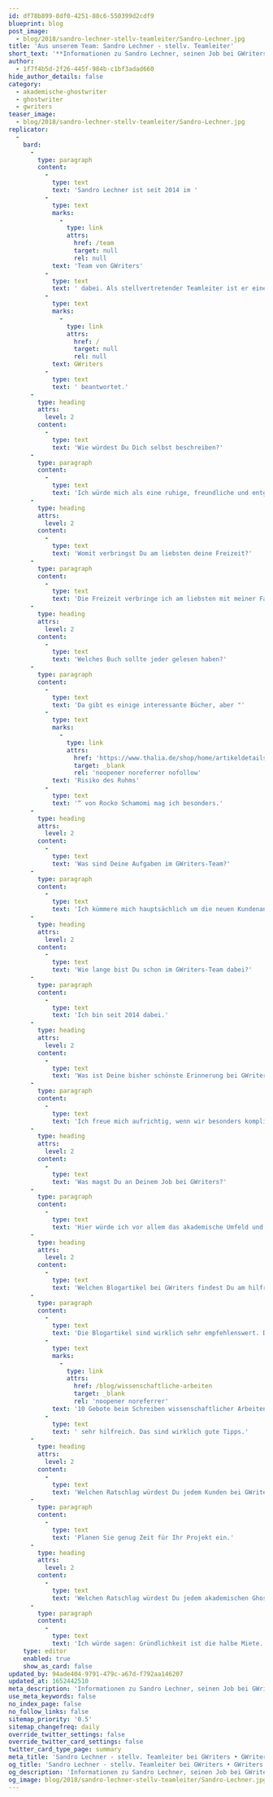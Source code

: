 ```yaml
---
id: df78b899-8df0-4251-88c6-550399d2cdf9
blueprint: blog
post_image:
  - blog/2018/sandro-lechner-stellv-teamleiter/Sandro-Lechner.jpg
title: 'Aus unserem Team: Sandro Lechner - stellv. Teamleiter'
short_text: '**Informationen zu Sandro Lechner, seinen Job bei GWriters, seine Ratschläge an akademische Ghostwriter & Kunden der Ghostwriter-Agentur GWriters.**'
author:
  - 1f7f4b5d-2f26-445f-984b-c1bf3adad660
hide_author_details: false
category:
  - akademische-ghostwriter
  - ghostwriter
  - gwriters
teaser_image:
  - blog/2018/sandro-lechner-stellv-teamleiter/Sandro-Lechner.jpg
replicator:
  -
    bard:
      -
        type: paragraph
        content:
          -
            type: text
            text: 'Sandro Lechner ist seit 2014 im '
          -
            type: text
            marks:
              -
                type: link
                attrs:
                  href: /team
                  target: null
                  rel: null
            text: 'Team von GWriters'
          -
            type: text
            text: ' dabei. Als stellvertretender Teamleiter ist er eine Schnittstelle zwischen unseren Kunden, ihren Projektbetreuern und den akademischen Ghostwritern und Lektoren. In diesem Beitrag hat Sandro Lechner einige Fragen über sich und seine Arbeit bei '
          -
            type: text
            marks:
              -
                type: link
                attrs:
                  href: /
                  target: null
                  rel: null
            text: GWriters
          -
            type: text
            text: ' beantwortet.'
      -
        type: heading
        attrs:
          level: 2
        content:
          -
            type: text
            text: 'Wie würdest Du Dich selbst beschreiben?'
      -
        type: paragraph
        content:
          -
            type: text
            text: 'Ich würde mich als eine ruhige, freundliche und entgegenkommende Person beschreiben.'
      -
        type: heading
        attrs:
          level: 2
        content:
          -
            type: text
            text: 'Womit verbringst Du am liebsten deine Freizeit?'
      -
        type: paragraph
        content:
          -
            type: text
            text: 'Die Freizeit verbringe ich am liebsten mit meiner Familie. Ich reise gern und bin öfters im Winter snowboarden.'
      -
        type: heading
        attrs:
          level: 2
        content:
          -
            type: text
            text: 'Welches Buch sollte jeder gelesen haben?'
      -
        type: paragraph
        content:
          -
            type: text
            text: 'Da gibt es einige interessante Bücher, aber "'
          -
            type: text
            marks:
              -
                type: link
                attrs:
                  href: 'https://www.thalia.de/shop/home/artikeldetails/A1000886578'
                  target: _blank
                  rel: 'noopener noreferrer nofollow'
            text: 'Risiko des Ruhms'
          -
            type: text
            text: '“ von Rocko Schamomi mag ich besonders.'
      -
        type: heading
        attrs:
          level: 2
        content:
          -
            type: text
            text: 'Was sind Deine Aufgaben im GWriters-Team?'
      -
        type: paragraph
        content:
          -
            type: text
            text: 'Ich kümmere mich hauptsächlich um die neuen Kundenanfragen bei GWriters. Dabei bin ich quasi die erste Anlaufstelle für unsere Kunden. Und als stellvertretender Teamleiter helfe ich Kunden und Ghostwritern natürlich auch im weiteren Verlauf der gemeinsamen Projekte.'
      -
        type: heading
        attrs:
          level: 2
        content:
          -
            type: text
            text: 'Wie lange bist Du schon im GWriters-Team dabei?'
      -
        type: paragraph
        content:
          -
            type: text
            text: 'Ich bin seit 2014 dabei.'
      -
        type: heading
        attrs:
          level: 2
        content:
          -
            type: text
            text: 'Was ist Deine bisher schönste Erinnerung bei GWriters?'
      -
        type: paragraph
        content:
          -
            type: text
            text: 'Ich freue mich aufrichtig, wenn wir besonders komplizierte Aufträge professionell und zufriedenstellend meistern. Ich habe da so manche Aufträge in guter Erinnerung.'
      -
        type: heading
        attrs:
          level: 2
        content:
          -
            type: text
            text: 'Was magst Du an Deinem Job bei GWriters?'
      -
        type: paragraph
        content:
          -
            type: text
            text: 'Hier würde ich vor allem das akademische Umfeld und die Nähe zum Kunden erwähnen.'
      -
        type: heading
        attrs:
          level: 2
        content:
          -
            type: text
            text: 'Welchen Blogartikel bei GWriters findest Du am hilfreichsten und warum?'
      -
        type: paragraph
        content:
          -
            type: text
            text: 'Die Blogartikel sind wirklich sehr empfehlenswert. Da hat sich das GWriters Team besonders bemüht. Als Einstieg finden ich '
          -
            type: text
            marks:
              -
                type: link
                attrs:
                  href: /blog/wissenschaftliche-arbeiten
                  target: _blank
                  rel: 'noopener noreferrer'
            text: '10 Gebote beim Schreiben wissenschaftlicher Arbeiten'
          -
            type: text
            text: ' sehr hilfreich. Das sind wirklich gute Tipps.'
      -
        type: heading
        attrs:
          level: 2
        content:
          -
            type: text
            text: 'Welchen Ratschlag würdest Du jedem Kunden bei GWriters geben?'
      -
        type: paragraph
        content:
          -
            type: text
            text: 'Planen Sie genug Zeit für Ihr Projekt ein.'
      -
        type: heading
        attrs:
          level: 2
        content:
          -
            type: text
            text: 'Welchen Ratschlag würdest Du jedem akademischen Ghostwriter bei GWriters geben?'
      -
        type: paragraph
        content:
          -
            type: text
            text: 'Ich würde sagen: Gründlichkeit ist die halbe Miete.'
    type: editor
    enabled: true
    show_as_card: false
updated_by: 94ade404-9791-479c-a67d-f792aa146207
updated_at: 1652442510
meta_description: 'Informationen zu Sandro Lechner, seinen Job bei GWriters, seine Ratschläge an akademische Ghostwriter & Kunden der Ghostwriter-Agentur GWriters.'
use_meta_keywords: false
no_index_page: false
no_follow_links: false
sitemap_priority: '0.5'
sitemap_changefreq: daily
override_twitter_settings: false
override_twitter_card_settings: false
twitter_card_type_page: summary
meta_title: 'Sandro Lechner - stellv. Teamleiter bei GWriters • GWriters'
og_title: 'Sandro Lechner - stellv. Teamleiter bei GWriters • GWriters'
og_description: 'Informationen zu Sandro Lechner, seinen Job bei GWriters, seine Ratschläge an akademische Ghostwriter & Kunden der Ghostwriter-Agentur GWriters.'
og_image: blog/2018/sandro-lechner-stellv-teamleiter/Sandro-Lechner.jpg
---
```

